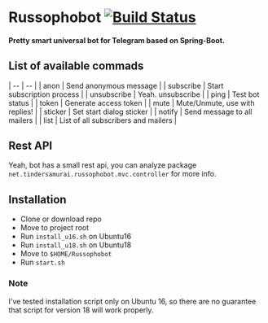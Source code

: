 # Russophobot [![Build Status](http://174.138.0.194:1997/buildStatus/icon?job=tinder-samurai/russophobot/master)](http://174.138.0.194:1997/job/tinder-samurai/job/russophobot/job/master/)
#### Pretty smart universal bot for Telegram based on Spring-Boot.

## List of available commads

| -- | -- |
| anon | Send anonymous message |
| subscribe | Start subscription process |
| unsubscribe | Yeah. unsubscribe |
| ping | Test bot status |
| token | Generate access token |
| mute | Mute/Unmute, use with replies! |
| sticker | Set start dialog sticker |
| notify | Send message to all mailers |
| list | List of all subscribers and mailers |

## Rest API
Yeah, bot has a small rest api, you can analyze package
`net.tindersamurai.russophobot.mvc.controller` for more info.

## Installation
* Clone or download repo
* Move to project root
* Run `install_u16.sh` on Ubuntu16
* Run `install_u18.sh` on Ubuntu18
* Move to `$HOME/Russophobot`
* Run `start.sh`

### Note
I've tested installation script only on Ubuntu 16,
so there are no guarantee that script for version 18 will work properly.

